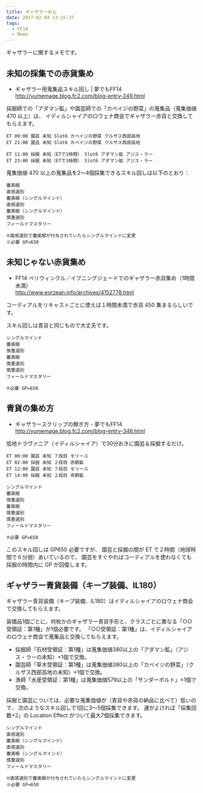 ```yaml
---
title: ギャザラーめも
date: 2017-02-04 13:15:37
tags:
  - FF14
  - Memo
---
```

ギャザラーに関するメモです。

<!-- toc -->


## 未知の採集での赤貨集め

 - ギャザラー用蒐集品スキル回し | 夢でもFF14   
   http://yumemage.blog.fc2.com/blog-entry-249.html

採掘師での「アダマン鉱」や園芸師での「カベイジの野菜」の蒐集品（蒐集価値 470 以上）は、
イディルシャイアのロウェナ商会でギャザラー赤貨と交換してもらえます。

```
ET 09:00 園芸 未知 Slot6 カベイジの野菜 クルザス西部高地
ET 21:00 園芸 未知 Slot6 カベイジの野菜 クルザス西部高地
```

```
ET 11:00 採掘 未知（ETで1時間） Slot6 アダマン鉱 アジス・ラー
ET 23:00 採掘 未知（ETで1時間） Slot6 アダマン鉱 アジス・ラー
```

蒐集価値 470 以上の蒐集品を2～4個採集できるスキル回しは以下のとおり：

```
審美眼
直感選別
審美眼（シングルマインド）
直感選別
審美眼（シングルマインド）
慎重選別
フィールドマスタリー

※直感選別で審美眼が付与されていたらシングルマインドに変更
※必要 GP=650
```


## 未知じゃない赤貨集め

 - FF14 ペリウィンクル／イブニングジェードでのギャザラー赤貨集め（1時間未満）    
   http://www.eorzean.info/archives/4152778.html

コーディアルをリキャストごとに使えば１時間未満で赤貨 450 集まるらしいです。

スキル回しは青貨と同じもので大丈夫です。

```
シングルマインド
審美眼
慎重選別
審美眼
慎重選別
慎重選別
フィールドマスタリー

※必要 GP=650
```


## 青貨の集め方

 - ギャザラースクリップの稼ぎ方 - 夢でもFF14    
   http://yumemage.blog.fc2.com/blog-entry-346.html

低地ドラヴァニア（イディルシャイア）で30分おきに園芸＆採掘するだけ。

```
ET 00:00 園芸 未知 ７段目 モリーユ
ET 02:00 採掘 未知 ２段目 赤銅鉱
ET 12:00 園芸 未知 ７段目 モリーユ
ET 14:00 採掘 未知 ２段目 赤銅鉱
```

```
シングルマインド
審美眼
慎重選別
審美眼
慎重選別
慎重選別
フィールドマスタリー

※必要 GP=650
```

このスキル回しは GP650 必要ですが、
園芸と採掘の間が ET で２時間（地球時間で６分弱）あいているので、
園芸をすぐやればコーディアルを使わなくても採掘の時間内に GP が回復します。


## ギャザラー青貨装備（キープ装備、IL180）

ギャザラー青貨装備（キープ装備、IL180）はイディルシャイアのロウェナ商会で交換してもらえます。

装備品1個ごとに、何枚かのギャザラー青貨手形と、クラスごとに異なる「○○受領証：第1種」が1個必要です。
「○○受領証：第1種」は、イディルシャイアのロウェナ商会で蒐集品と交換してもらえます。

- 採掘師「石材受領証：第1種」は蒐集価値380以上の「アダマン鉱」（アジス・ラーの未知）×1個で交換。
- 園芸師「草木受領証：第1種」は蒐集価値380以上の「カベイジの野菜」（クルザス西部高地の未知）×1個で交換。
- 漁師「水産受領証：第1種」は蒐集価値579以上の「サンダーボルト」×1個で交換。

採掘と園芸については、必要な蒐集価値が（青貨や赤貨の納品に比べて）低いので、
次のようなスキル回しで1回に3～5個採集できます。
運がよければ「採集回数+2」の Location Effect がついて最大7個採集できます。

```
シングルマインド
直感選別
審美眼（シングルマインド）
直感選別
審美眼（シングルマインド）
慎重選別
フィールドマスタリー

※直感選別で審美眼が付与されていたらシングルマインドに変更
※必要 GP=650
```
